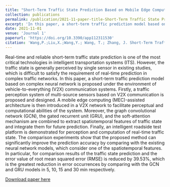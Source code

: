 ```yaml
---
title: "Short-Term Traffic State Prediction Based on Mobile Edge Computing in V2X Communication"
collection: publications
permalink: /publication/2021-11-paper-title-Short-Term Traffic State Prediction Based on Mobile Edge Computing in V2X Communication
excerpt: 'In this paper, a short-term traffic prediction model based on complex neural network is proposed under the environment of vehicle-to-everything (V2X) communication systems.'
date: 2021-11-01
venue: 'Journal 1'
paperurl: 'https://doi.org/10.3390/app112311530'
citation: 'Wang,P.;Liu,X.;Wang,Y.; Wang, T.; Zhang, J. Short-Term Traffic State Prediction Based on Mobile Edge Computing in V2X Communication. Appl. Sci. 2021, 11, 11530.'
---
```

Real-time and reliable short-term traffic state prediction is one of the most critical technologies in intelligent transportation systems (ITS). However, the traffic state is generally perceived by single sensor in existing studies, which is difficult to satisfy the requirement of real-time prediction in complex traffic networks. In this paper, a short-term traffic prediction model based on complex neural network is proposed under the environment of vehicle-to-everything (V2X) communication systems. Firstly, a traffic perception system of multi-source sensors based on V2X communication is proposed and designed. A mobile edge computing (MEC)-assisted architecture is then introduced in a V2X network to facilitate perceptual and computational abilities of the system. Moreover, the graph convolutional network (GCN), the gated recurrent unit (GRU), and the soft-attention mechanism are combined to extract spatiotemporal features of traffic state and integrate them for future prediction. Finally, an intelligent roadside test platform is demonstrated for perception and computation of real-time traffic state. The comparison experiments show that the proposed method can significantly improve the prediction accuracy by comparing with the existing neural network models, which consider one of the spatiotemporal features. In particular, for comparison results of the traffic state prediction and the error value of root mean squared error (RMSE) is reduced by 39.53%, which is the greatest reduction in error occurrences by comparing with the GCN and GRU models in 5, 10, 15 and 30 min respectively.

[Download paper here](https://doi.org/10.3390/app112311530)

